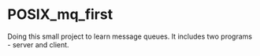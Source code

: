 # POSIX_mq_first
Doing this small project to learn message queues. It includes two programs - server and client.

